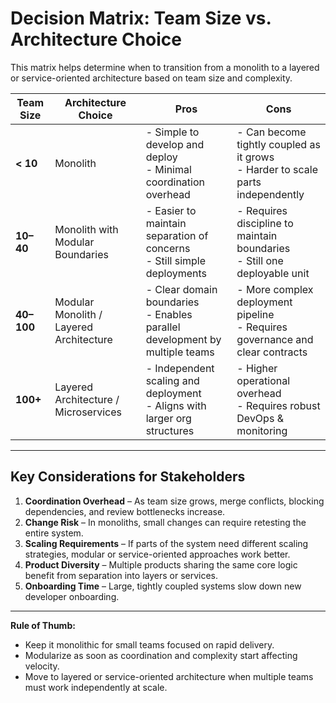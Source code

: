 # Decision Matrix: Team Size vs. Architecture Choice

This matrix helps determine when to transition from a monolith to a layered or service-oriented architecture based on team size and complexity.

| Team Size       | Architecture Choice                       | Pros                                                                 | Cons                                                                 |
|-----------------|-------------------------------------------|----------------------------------------------------------------------|----------------------------------------------------------------------|
| **< 10**        | Monolith                                  | - Simple to develop and deploy<br>- Minimal coordination overhead   | - Can become tightly coupled as it grows<br>- Harder to scale parts independently |
| **10–40**       | Monolith with Modular Boundaries          | - Easier to maintain separation of concerns<br>- Still simple deployments | - Requires discipline to maintain boundaries<br>- Still one deployable unit |
| **40–100**      | Modular Monolith / Layered Architecture   | - Clear domain boundaries<br>- Enables parallel development by multiple teams | - More complex deployment pipeline<br>- Requires governance and clear contracts |
| **100+**        | Layered Architecture / Microservices      | - Independent scaling and deployment<br>- Aligns with larger org structures | - Higher operational overhead<br>- Requires robust DevOps & monitoring |

---

## Key Considerations for Stakeholders

1. **Coordination Overhead** – As team size grows, merge conflicts, blocking dependencies, and review bottlenecks increase.
2. **Change Risk** – In monoliths, small changes can require retesting the entire system.
3. **Scaling Requirements** – If parts of the system need different scaling strategies, modular or service-oriented approaches work better.
4. **Product Diversity** – Multiple products sharing the same core logic benefit from separation into layers or services.
5. **Onboarding Time** – Large, tightly coupled systems slow down new developer onboarding.

---

**Rule of Thumb:**  
- Keep it monolithic for small teams focused on rapid delivery.  
- Modularize as soon as coordination and complexity start affecting velocity.  
- Move to layered or service-oriented architecture when multiple teams must work independently at scale.
